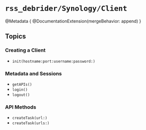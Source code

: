 # ``rss_debrider/Synology/Client``

@Metadata {
    @DocumentationExtension(mergeBehavior: append)
}

## Topics

### Creating a Client

- ``init(hostname:port:username:password:)``

### Metadata and Sessions

- ``getAPIs()``
- ``login()``
- ``logout()``

### API Methods

- ``createTask(url:)``
- ``createTask(urls:)``
